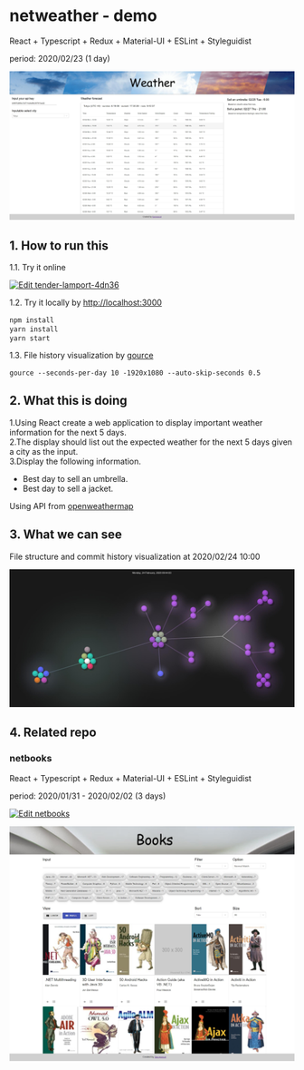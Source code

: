 # netweather - demo

React + Typescript + Redux + Material-UI + ESLint + Styleguidist

period: 2020/02/23 (1 day)  

![main view](https://github.com/ibarapascal/netweather/blob/master/src/temp/screenshot-01.jpg)

## 1. How to run this  

1.1. Try it online

[![Edit tender-lamport-4dn36](https://codesandbox.io/static/img/play-codesandbox.svg)](https://codesandbox.io/s/tender-lamport-4dn36?fontsize=14&hidenavigation=1&theme=dark)

1.2. Try it locally by [http://localhost:3000](http://localhost:3000)

```shell
npm install
yarn install
yarn start
```

1.3. File history visualization by [gource](https://github.com/acaudwell/Gource)  

```shell
gource --seconds-per-day 10 -1920x1080 --auto-skip-seconds 0.5
```

## 2. What this is doing  

1.Using React create a web application to display important weather information for the next 5 days.  
2.The display should list out the expected weather for the next 5 days given a city as the input.  
3.Display the following information.  

- Best day to sell an umbrella.  
- Best day to sell a jacket.  

Using API from [openweathermap](https://openweathermap.org/forecast5)

## 3. What we can see

File structure and commit history visualization at 2020/02/24 10:00

![2020/02/24 10:00](https://github.com/ibarapascal/netweather/blob/master/src/temp/screenshot-file-structure.jpg)

## 4. Related repo

### netbooks

React + Typescript + Redux + Material-UI + ESLint + Styleguidist

period: 2020/01/31 - 2020/02/02 (3 days)  

[![Edit netbooks](https://codesandbox.io/static/img/play-codesandbox.svg)](https://codesandbox.io/s/github/ibarapascal/netbooks/tree/master/?fontsize=14&hidenavigation=1&theme=dark)

![main view](https://github.com/ibarapascal/netbooks/blob/master/src/temp/screenshot-main-view-20200202162746.jpg)